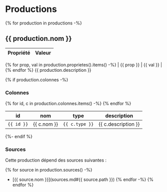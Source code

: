 # Productions

{% for production in productions -%}
<a name="{{ production.path }}"></a>
## {{ production.nom }}

| Propriété | Valeur |
| --------- | ------ |
{% for prop, val in production.proprietes().items() -%}
| {{ prop }} | {{ val }} |
{% endfor %}
{{ production.description }}

{% if production.colonnes -%}
### Colonnes

<table>
<thead>
  <tr>
    <th>id</th>
    <th>nom</th>
    <th>type</th>
    <th>description</th>
  </tr>
</thead>
<tbody>
{% for id, c in production.colonnes.items() -%}
  <tr>
    <td><code>{{ id }}</code></td>
    <td>{{ c.nom }}</td>
    <td><code>{{ c.type }}</code></td>
    <td>{{ c.description }}</td>
  </tr>
{% endfor %}
</tbody>
</table>
{%- endif %}

### Sources

Cette production dépend des sources suivantes :

{% for source in production.sources() -%}
- [{{ source.nom }}](sources.md#{{ source.path }})
{% endfor -%}
{% endfor %}
